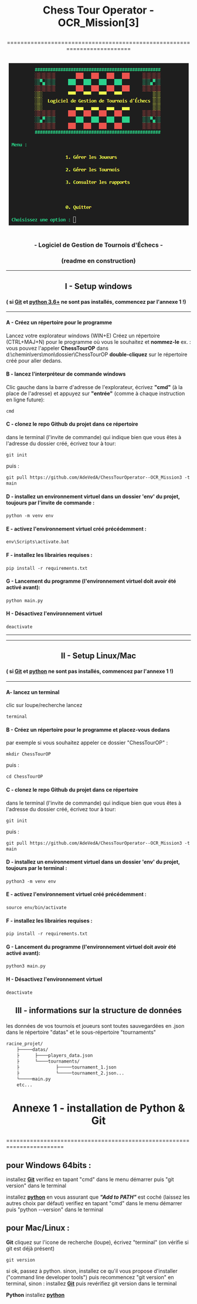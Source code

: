 # <p align="center"><bold>Chess Tour Operator - OCR_Mission[3]</bold></p>
<p align="center">=========================================================================</p>
<p align="center">
  <br/>
  <picture> 
    <img alt="ChessTourOP image" src="datas/Menu_ChessTourOP.png" width="491">
  </picture>
  <br/>
  <br/>
</p>

### <p align="center">- Logiciel de Gestion de Tournois d'Échecs -</p>

### <p align="center">(readme en construction)</p>


------------------------------------------

## <p align="center">I - Setup windows</p>

#### ( si [Git](https://github.com/git-for-windows/git/releases/download/v2.45.0.windows.1/Git-2.45.0-64-bit.exe) et [python 3.6+](https://www.python.org/ftp/python/3.12.3/python-3.12.3-amd64.exe) ne sont pas installés, commencez par l'annexe 1 !)
------------------------------------------
  #### A - Créez un répertoire pour le programme
Lancez votre explorateur windows (WIN+E) 
Créez un répertoire (CTRL+MAJ+N) pour le programme où vous le souhaitez et **nommez-le**
ex. : vous pouvez l'appeler **ChessTourOP** dans d:\chemin\vers\mon\dossier\ChessTourOP
**double-cliquez** sur le répertoire créé pour aller dedans.

  #### B - lancez l'interpréteur de commande windows
Clic gauche dans la barre d'adresse de l'explorateur, écrivez **"cmd"** (à la place de l'adresse)
et appuyez sur **"entrée"** (comme à chaque instruction en ligne future):

	cmd
	
  #### C - clonez le repo Github du projet dans ce répertoire
dans le terminal (l'invite de commande) qui indique bien que vous êtes à l'adresse du dossier créé, écrivez tour à tour:

	git init

puis : 

	git pull https://github.com/AdeVedA/ChessTourOperator--OCR_Mission3 -t main

  #### D - installez un environnement virtuel dans un dossier 'env' du projet, toujours par l'invite de commande :
	
	python -m venv env
 
  #### E - activez l'environnement virtuel créé précédemment :
	
	env\Scripts\activate.bat
 
  #### F - installez les librairies requises :
	
	pip install -r requirements.txt

  #### G - Lancement du programme (l'environnement virtuel doit avoir été activé avant):

	python main.py

  #### H - Désactivez l'environnement virtuel

	deactivate
-------------------------
-------------------------

## <p align="center">II - Setup Linux/Mac</p>

#### ( si **[Git](https://sourceforge.net/projects/git-osx-installer/files/git-2.23.0-intel-universal-mavericks.dmg/download?use_mirror=autoselect)** et **[python](https://www.python.org/ftp/python/3.12.3/python-3.12.3-macos11.pkg)** ne sont pas installés, commencez par l'annexe 1 !)

-------------------------
	
  #### A- lancez un terminal

clic sur loupe/recherche lancez

	terminal
	
  #### B - Créez un répertoire pour le programme et placez-vous dedans
  par exemple si vous souhaitez appeler ce dossier "ChessTourOP" :

	mkdir ChessTourOP

puis :

	cd ChessTourOP

  #### C - clonez le repo Github du projet dans ce répertoire
dans le terminal (l'invite de commande) qui indique bien que vous êtes à l'adresse du dossier créé, écrivez tour à tour:

	git init

puis : 

	git pull https://github.com/AdeVedA/ChessTourOperator--OCR_Mission3 -t main

  #### D - installez un environnement virtuel dans un dossier 'env' du projet, toujours par le terminal :
	
	python3 -m venv env

  #### E - activez l'environnement virtuel créé précédemment :
	
	source env/bin/activate
 
  #### F - installez les librairies requises :
	
	pip install -r requirements.txt

  #### G - Lancement du programme (l'environnement virtuel doit avoir été activé avant):

	python3 main.py

  #### H - Désactivez l'environnement virtuel

	deactivate
 

## <p align="center">III - informations sur la structure de données</p>

les données de vos tournois et joueurs sont toutes sauvegardées en .json dans le répertoire "datas" et le sous-répertoire "tournaments"

	racine_projet/
		├─────datas/
		├	   ├────players_data.json
		├	   └────tournaments/
		├			   ├─────tournament_1.json
		├			   └─────tournament_2.json...
		└─────main.py
		etc...

# <p align="center">Annexe 1 - installation de Python & Git</p>
=======================================================================

pour Windows 64bits :
--------------------

installez **[Git](https://github.com/git-for-windows/git/releases/download/v2.45.0.windows.1/Git-2.45.0-64-bit.exe)** 
verifiez en tapant "cmd" dans le menu démarrer puis "git version" dans le terminal

installez **[python](https://www.python.org/ftp/python/3.12.3/python-3.12.3-amd64.exe)** en vous assurant que ***"Add to PATH"*** est coché (laissez les autres choix par défaut)
verifiez en tapant "cmd" dans le menu démarrer puis "python --version" dans le terminal

pour Mac/Linux :
--------------------
**Git**
cliquez sur l'icone de recherche (loupe), écrivez "terminal" (on vérifie si git est déjà présent)

	git version

si ok, passez à python. 
sinon, installez ce qu'il vous propose d'installer ("command line developer tools") puis recommencez "git version" en terminal,
sinon : installez **[Git](https://sourceforge.net/projects/git-osx-installer/files/git-2.23.0-intel-universal-mavericks.dmg/download?use_mirror=autoselect)**
puis revérifiez git version dans le terminal

**Python**
installez **[python](https://www.python.org/ftp/python/3.12.3/python-3.12.3-macos11.pkg)**
